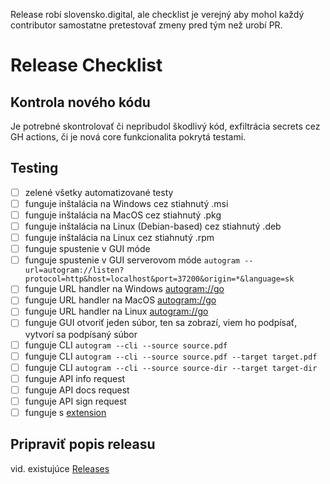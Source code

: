 Release robí slovensko.digital, ale checklist je verejný aby mohol každý contributor samostatne
pretestovať zmeny pred tým než urobí PR.

# Release Checklist

## Kontrola nového kódu

Je potrebné skontrolovať či nepribudol škodlivý kód, exfiltrácia secrets cez GH actions, či je nová core funkcionalita pokrytá testami.

## Testing

- [ ] zelené všetky automatizované testy
- [ ] funguje inštalácia na Windows cez stiahnutý .msi
- [ ] funguje inštalácia na MacOS cez stiahnutý .pkg
- [ ] funguje inštalácia na Linux (Debian-based) cez stiahnutý .deb
- [ ] funguje inštalácia na Linux cez stiahnutý .rpm
- [ ] funguje spustenie v GUI móde
- [ ] funguje spustenie v GUI serverovom móde `autogram --url=autogram://listen?protocol=http&host=localhost&port=37200&origin=*&language=sk`
- [ ] funguje URL handler na Windows [autogram://go](autogram://go)
- [ ] funguje URL handler na MacOS [autogram://go](autogram://go)
- [ ] funguje URL handler na Linux [autogram://go](autogram://go)
- [ ] funguje GUI otvoriť jeden súbor, ten sa zobrazí, viem ho podpísať, vytvorí sa podpísaný súbor
- [ ] funguje CLI `autogram --cli --source source.pdf`
- [ ] funguje CLI `autogram --cli --source source.pdf --target target.pdf`
- [ ] funguje CLI `autogram --cli --source source-dir --target target-dir`
- [ ] funguje API info request
- [ ] funguje API docs request
- [ ] funguje API sign request
- [ ] funguje s [extension](https://github.com/slovensko-digital/autogram-extension)

## Pripraviť popis releasu

vid. existujúce [Releases](https://github.com/slovensko-digital/autogram/releases)
